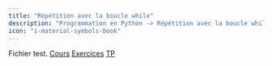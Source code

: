 ```yaml
---
title: "Répétition avec la boucle while"
description: "Programmation en Python -> Répétition avec la boucle while"
icon: "i-material-symbols-book"
---
```


Fichier test.
[Cours](./cours)
[Exercices](./exercices)
[TP](./tp)